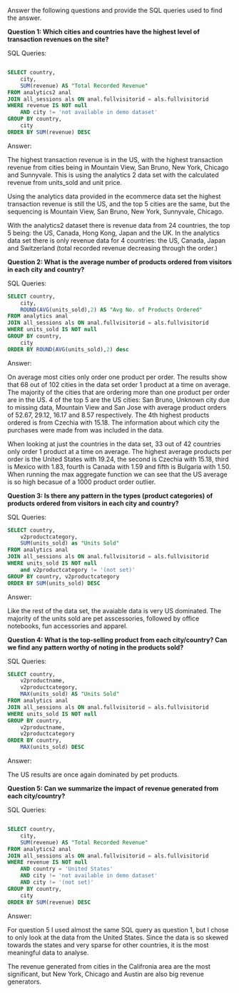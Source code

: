 Answer the following questions and provide the SQL queries used to find the answer.

    
**Question 1: Which cities and countries have the highest level of transaction revenues on the site?**


SQL Queries:

``` SQL

SELECT country, 
    city, 
    SUM(revenue) AS "Total Recorded Revenue"
FROM analytics2 anal
JOIN all_sessions als ON anal.fullvisitorid = als.fullvisitorid
WHERE revenue IS NOT null 
    AND city != 'not available in demo dataset'
GROUP BY country, 
    city
ORDER BY SUM(revenue) DESC

```

Answer:

The highest transaction revenue is in the US, with the highest transaction revenue from cities being in Mountain View, San Bruno, New York, Chicago and Sunnyvale.  This is using the analytics 2 data set with the calculated revenue from units_sold and unit price.   

Using the analytics data provided in the ecommerce data set the highest transaction revenue is still the US, and the top 5 cities are the same, but the sequencing is Mountain View, San Bruno, New York, Sunnyvale, Chicago.

With the analytics2 dataset there is revenue data from 24 countries, the top 5 being: the US, Canada, Hong Kong, Japan and the UK.  In the analytics data set there is only revenue data for 4 countries: the US, Canada, Japan and Switzerland (total recorded revenue decreasing through the order.) 

**Question 2: What is the average number of products ordered from visitors in each city and country?**


SQL Queries:

``` SQL
SELECT country, 
	city, 
	ROUND(AVG(units_sold),2) AS "Avg No. of Products Ordered"
FROM analytics anal
JOIN all_sessions als ON anal.fullvisitorid = als.fullvisitorid
WHERE units_sold IS NOT null
GROUP BY country, 
    city
ORDER BY ROUND(AVG(units_sold),2) desc
```

Answer:

On average most cities only order one product per order.  The results show that 68 out of 102 cities in the data set order 1 product at a time on average.  The majority of the cities that are ordering more than one product per order are in the US. 4 of the top 5 are the US cities: San Bruno, Unknown city due to missing data, Mountain View and San Jose with average product orders of 52.67, 29.12, 16.17 and 8.57 respectively. The 4th highest products ordered is from Czechia with 15.18.  The information about which city the purchases were made from was included in the data. 

When looking at just the countries in the data set, 33 out of 42 countries only order 1 product at a time on average.  The highest average products per order is the United States with 19.24, the second is Czechia with 15.18, third is Mexico with 1.83, fourth is Canada with 1.59 and fifth is Bulgaria with 1.50.  When running the max aggregate function we can see that the US average is so high becasue of a 1000 product order outlier.  





**Question 3: Is there any pattern in the types (product categories) of products ordered from visitors in each city and country?**


SQL Queries:

```SQL
SELECT country, 
	v2productcategory,
	SUM(units_sold) as "Units Sold"
FROM analytics anal
JOIN all_sessions als ON anal.fullvisitorid = als.fullvisitorid
WHERE units_sold IS NOT null 
	and v2productcategory != '(not set)'
GROUP BY country, v2productcategory 
ORDER BY SUM(units_sold) DESC
```

Answer:

Like the rest of the data set, the avaiable data is very US dominated.   The majority of the units sold are pet asscessories, followed by office notebooks, fun accessories and apparel.



**Question 4: What is the top-selling product from each city/country? Can we find any pattern worthy of noting in the products sold?**


SQL Queries:

```SQL
SELECT country, 
	v2productname,
    v2productcategory,
	MAX(units_sold) AS "Units Sold"
FROM analytics anal
JOIN all_sessions als ON anal.fullvisitorid = als.fullvisitorid
WHERE units_sold IS NOT null
GROUP BY country, 
	v2productname,
    v2productcategory
ORDER BY country, 
	MAX(units_sold) DESC
```


Answer:

The US results are once again dominated by pet products. 



**Question 5: Can we summarize the impact of revenue generated from each city/country?**

SQL Queries:

``` SQL

SELECT country, 
	city, 
	SUM(revenue) AS "Total Recorded Revenue"
FROM analytics2 anal
JOIN all_sessions als ON anal.fullvisitorid = als.fullvisitorid
WHERE revenue IS NOT null
	AND country = 'United States'
	AND city != 'not available in demo dataset'
	AND city != '(not set)'
GROUP BY country, 
	city
ORDER BY SUM(revenue) DESC

```


Answer:


For question 5 I used almost the same SQL query as question 1, but I chose to only look at the data from the United States.   Since the data is so skewed towards the states and very sparse for other countries, it is the most meaningful data to analyse. 

The revenue generated from cities in the Califronia area are the most significant, but New York, Chicago and Austin are also big revenue generators. 




